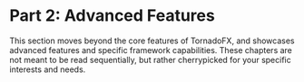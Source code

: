 # Part 2: Advanced Features

This section moves beyond the core features of TornadoFX, and showcases advanced features and specific framework capabilities. These chapters are not meant to be read sequentially, but rather cherrypicked for your specific interests and needs. 
